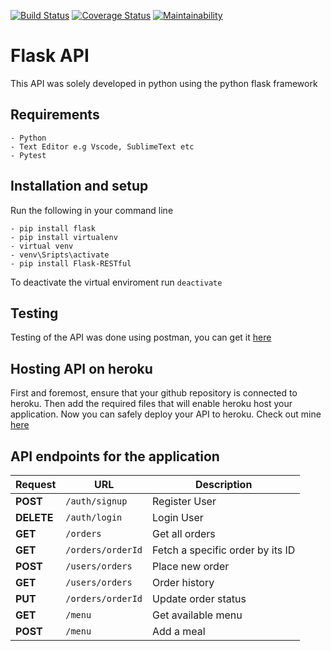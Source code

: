 [![Build Status](https://travis-ci.org/joshtrigger/flask-api.svg?branch=documentation)](https://travis-ci.org/joshtrigger/flask-api) 
[![Coverage Status](https://coveralls.io/repos/github/joshtrigger/flask-api/badge.svg?branch=documentation)](https://coveralls.io/github/joshtrigger/flask-api?branch=documentation)
[![Maintainability](https://api.codeclimate.com/v1/badges/10e4a57f3b541a2c4da6/maintainability)](https://codeclimate.com/github/joshtrigger/flask-api/maintainability)

# Flask API
This API was solely developed in python using the python flask framework

## Requirements
    - Python
    - Text Editor e.g Vscode, SublimeText etc
    - Pytest

## Installation and setup
Run the following in your command line

    - pip install flask
    - pip install virtualenv
    - virtual venv
    - venv\Sripts\activate 
    - pip install Flask-RESTful

To deactivate the virtual enviroment run `deactivate`

## Testing
Testing of the API was done using postman, you can get it [here](https://www.getpostman.com/) 

## Hosting API on heroku
First and foremost, ensure that your github repository is connected to heroku. Then add the required files that will enable heroku host your application. Now you can safely deploy your API to heroku. Check out mine [here](https://my-fast-food-api.herokuapp.com)

## API endpoints for the application
Request|URL|Description
---|---|---
**POST**|`/auth/signup`|Register User
**DELETE**|`/auth/login`|Login User
**GET**|`/orders`|Get all orders
**GET**|`/orders/orderId`|Fetch a specific order by its ID
**POST**|`/users/orders`|Place new order
**GET**|`/users/orders`|Order history
**PUT**|`/orders/orderId`|Update order status
**GET**|`/menu`|Get available menu
**POST**|`/menu`|Add a meal